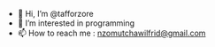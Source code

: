 - 👋 Hi, I’m @tafforzore
- 👀 I’m interested in programming
- 📫 How to reach me :  nzomutchawilfrid@gmail.com
   
<!---       
Tafforzore/Taforzore is a ✨ english 

I am a freelance backend developer with other frontend knowledge. 
currently I am specializing in the frontend by seeking to become a fullstack developer.   
 I really like programming and I spend most of my time programming.  
For any project  or information  contact me at nzomutchawilfrid@gmail.com        
--->  
     
  
 
